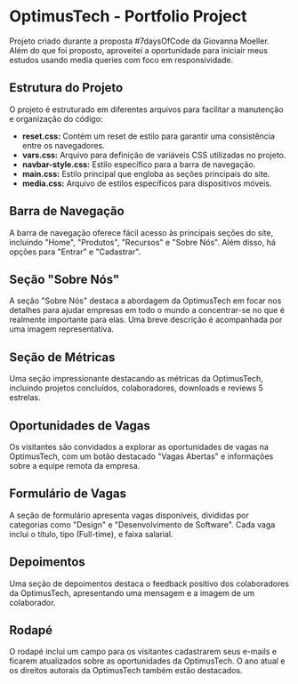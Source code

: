 # OptimusTech - Portfolio Project

Projeto criado durante a proposta #7daysOfCode da Giovanna Moeller.
Além do que foi proposto, aproveitei a oportunidade para iniciair meus estudos usando media queries com foco em responsividade.

## Estrutura do Projeto

O projeto é estruturado em diferentes arquivos para facilitar a manutenção e organização do código:

- **reset.css:** Contém um reset de estilo para garantir uma consistência entre os navegadores.
- **vars.css:** Arquivo para definição de variáveis CSS utilizadas no projeto.
- **navbar-style.css:** Estilo específico para a barra de navegação.
- **main.css:** Estilo principal que engloba as seções principais do site.
- **media.css:** Arquivo de estilos específicos para dispositivos móveis.

## Barra de Navegação

A barra de navegação oferece fácil acesso às principais seções do site, incluindo "Home", "Produtos", "Recursos" e "Sobre Nós". Além disso, há opções para "Entrar" e "Cadastrar".

## Seção "Sobre Nós"

A seção "Sobre Nós" destaca a abordagem da OptimusTech em focar nos detalhes para ajudar empresas em todo o mundo a concentrar-se no que é realmente importante para elas. Uma breve descrição é acompanhada por uma imagem representativa.

## Seção de Métricas

Uma seção impressionante destacando as métricas da OptimusTech, incluindo projetos concluídos, colaboradores, downloads e reviews 5 estrelas.

## Oportunidades de Vagas

Os visitantes são convidados a explorar as oportunidades de vagas na OptimusTech, com um botão destacado "Vagas Abertas" e informações sobre a equipe remota da empresa.

## Formulário de Vagas

A seção de formulário apresenta vagas disponíveis, divididas por categorias como "Design" e "Desenvolvimento de Software". Cada vaga inclui o título, tipo (Full-time), e faixa salarial.

## Depoimentos

Uma seção de depoimentos destaca o feedback positivo dos colaboradores da OptimusTech, apresentando uma mensagem e a imagem de um colaborador.

## Rodapé

O rodapé inclui um campo para os visitantes cadastrarem seus e-mails e ficarem atualizados sobre as oportunidades da OptimusTech. O ano atual e os direitos autorais da OptimusTech também estão destacados.

